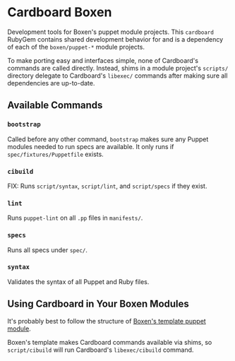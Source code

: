 # Cardboard Boxen

Development tools for Boxen's puppet module projects. This `cardboard`
RubyGem contains shared development behavior for and is a dependency
of each of the `boxen/puppet-*` module projects.

To make porting easy and interfaces simple, none of Cardboard's
commands are called directly. Instead, shims in a module project's
`scripts/` directory delegate to Cardboard's `libexec/` commands after
making sure all dependencies are up-to-date.

## Available Commands

### `bootstrap`

Called before any other command, `bootstrap` makes sure any Puppet
modules needed to run specs are available. It only runs if
`spec/fixtures/Puppetfile` exists.

### `cibuild`

FIX: Runs `script/syntax`, `script/lint`, and `script/specs` if they
exist.

### `lint`

Runs `puppet-lint` on all `.pp` files in `manifests/`.

### `specs`

Runs all specs under `spec/`.

### `syntax`

Validates the syntax of all Puppet and Ruby files.

## Using Cardboard in Your Boxen Modules

It's probably best to follow the structure of
[Boxen's template puppet module][template]. 

[template]: https://github.com/boxen/puppet-template

Boxen's template makes Cardboard commands available via shims, so
`script/cibuild` will run Cardboard's `libexec/cibuild` command.
